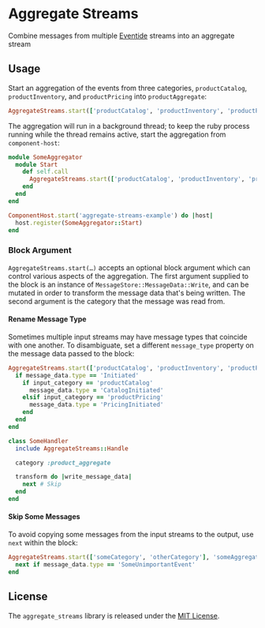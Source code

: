 # Aggregate Streams

Combine messages from multiple [Eventide](https://eventide-project.org) streams into an aggregate stream

## Usage

Start an aggregation of the events from three categories, `productCatalog`, `productInventory`, and `productPricing` into `productAggregate`:

``` ruby
AggregateStreams.start(['productCatalog', 'productInventory', 'productPricing'], 'productAggregate')
```

The aggregation will run in a background thread; to keep the ruby process running while the thread remains active, start the aggregation from `component-host`:

``` ruby
module SomeAggregator
  module Start
    def self.call
      AggregateStreams.start(['productCatalog', 'productInventory', 'productPricing'], 'productAggregate')
    end
  end
end
```
<!-- -->
``` ruby
ComponentHost.start('aggregate-streams-example') do |host|
  host.register(SomeAggregator::Start)
end
```

### Block Argument

`AggregateStreams.start(…)` accepts an optional block argument which can control various aspects of the aggregation. The first argument supplied to the block is an instance of `MessageStore::MessageData::Write`, and can be mutated in order to transform the message data that's being written. The second argument is the category that the message was read from.

#### Rename Message Type

Sometimes multiple input streams may have message types that coincide with one another. To disambiguate, set a different `message_type` property on the message data passed to the block:

``` ruby
AggregateStreams.start(['productCatalog', 'productInventory', 'productPricing'], 'productAggregate') do |message_data, input_category|
  if message_data.type == 'Initiated'
    if input_category == 'productCatalog'
      message_data.type = 'CatalogInitiated'
    elsif input_category == 'productPricing'
      message_data.type = 'PricingInitiated'
    end
  end
end

class SomeHandler
  include AggregateStreams::Handle

  category :product_aggregate

  transform do |write_message_data|
    next # Skip
  end
end
```

#### Skip Some Messages

To avoid copying some messages from the input streams to the output, use `next` within the block:

``` ruby
AggregateStreams.start(['someCategory', 'otherCategory'], 'someAggregation') do |message_data|
  next if message_data.type == 'SomeUnimportantEvent'
end
```

## License

The `aggregate_streams` library is released under the [MIT License](https://github.com/ntl/aggregate-streams/blob/master/MIT-License.txt).

